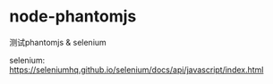 # node-phantomjs
测试phantomjs &amp; selenium

selenium: https://seleniumhq.github.io/selenium/docs/api/javascript/index.html
